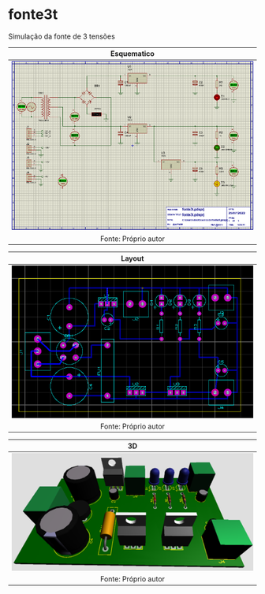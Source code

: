 # fonte3t


Simulação da fonte de 3 tensões

| **Esquematico** |
|:---:|
| ![esquematico](https://github.com/VYNIexec/fonte3t/blob/main/Esquemático.PNG) |
| Fonte: Próprio autor |


| **Layout** |
|:---:|
| ![Layout](https://github.com/VYNIexec/fonte3t/blob/main/Layout.PNG) |
| Fonte: Próprio autor |


| **3D** |
|:---:|
| ![3D](https://github.com/VYNIexec/fonte3t/blob/main/3D.PNG) |
| Fonte: Próprio autor |
